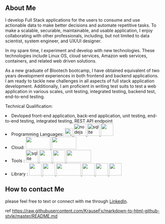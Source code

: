 ## About Me

I develop Full Stack applications for the users to consume and use actionable data to make better decisions and automate repetitive tasks. To make a scalable, securable, maintainable, and usable application, I enjoy collaborating with other professionals, including, but not limited to data scientist, system engineer, and UX/UI designer.

In my spare time, I experiment and develop with new technologies. These technologies include Linux OS, cloud services, Amazon web services, containers, and related web driven solutions.

As a new graduate of Blootech bootcamp, I have obtained equivalent of two years development experiences in both frontend and backend applications. I am ready to tackle new challenges in all aspects of full stack application development. Additionally, I am proficient in writing test suits to test a web application in various scales, unit testing, integrated testing, backend test, end-to-end testing.

Technical Qualification:

<li>
Devloped front-end application, back-end application, unit testing, end-to-end testing, integrated testing, REST API endpoint
  </li>
  <li>
  Programming Languages: 
    <a href="https://www.w3c.org/" target="_blank" rel="noreferrer"> <img src="https://cdn-icons-png.flaticon.com/512/174/174854.png" alt="sqlite" width="25" height="25"/> </a>
  <a href="https://www.nodejs.org/" target="_blank" rel="noreferrer"> <img src="https://nodejs.org/static/images/logo.svg" alt="nodejs" width="40" height="40"/> </a>
  <a href="https://www.w3c.org/" target="_blank" rel="noreferrer"> <img src="https://encrypted-tbn0.gstatic.com/images?q=tbn:ANd9GcTbAGEljIi_pvDvnziO4KQ4ugnPMHMHbACgQKR73yf0H2bUZ0cZUhppJH7R9sP1hkrTu1w&usqp=CAU" alt="sqlite" width="40" height="40"/> </a>
  <a href="https://www.w3c.org/" target="_blank" rel="noreferrer"> <img src="https://encrypted-tbn0.gstatic.com/images?q=tbn:ANd9GcRHu3R4fqUiyhV9mnSllT5Wi9UFWsEJF5oW-C-wZtMzqHTQnfkMi6Y8NcAIxqUSoJgSiUo&usqp=CAU" alt="" width="40" height="40"/> </a>
  </li>
  <li>
  Cloud: <a href="https://www.w3c.org/" target="_blank" rel="noreferrer"> <img src="https://upload.wikimedia.org/wikipedia/commons/thumb/e/ec/Heroku_logo.svg/1280px-Heroku_logo.svg.png" alt="" width="80" height="40"/> </a>
  <a href="https://www.w3c.org/" target="_blank" rel="noreferrer"> <img src="https://miro.medium.com/max/1364/0*2ui893KAwAT_F9wz.gif" alt="" width="80" height="40"/> </a>
  </li>
  <li>
  Tools : <a href="https://www.sqlite.org/" target="_blank" rel="noreferrer"> <img src="https://www.vectorlogo.zone/logos/sqlite/sqlite-icon.svg" alt="sqlite" width="40" height="40"/> </a>
  <a href="https://www.w3c.org/" target="_blank" rel="noreferrer"> <img src="https://tatsuno-system.co.jp/wp-content/uploads/2020/06/git-command.png" alt="" width="40" height="40"/> </a>
  <a href="https://www.w3c.org/" target="_blank" rel="noreferrer"> <img src="https://www.businessnewsdaily.com/images/i/000/017/338/original/zoom.jpg" alt="" width="40" height="40"/> </a>
  <a href="https://www.w3c.org/" target="_blank" rel="noreferrer"> <img src="https://upload.wikimedia.org/wikipedia/commons/thumb/9/9e/Office_365_app_logos.svg/450px-Office_365_app_logos.svg.png" alt="" width="80" height="40"/> </a>
  
  
  <li>
  Library : <a href="https://www.w3c.org/" target="_blank" rel="noreferrer"> <img src="https://miro.medium.com/max/1400/1*7AOhGDnRL2eyJMUidCHZEA.jpeg" alt="" width="40" height="40"/> </a>
  <a href="https://www.w3c.org/" target="_blank" rel="noreferrer"> <img src="https://miro.medium.com/max/336/1*glD7bNJG3SlO0_xNmSGPcQ.png" alt="" width="40" height="40"/> </a>
  <a href="https://www.w3c.org/" target="_blank" rel="noreferrer"> <img src="https://knexjs.org/assets/images/knex.png" alt="" width="80" height="40"/> </a>
  <a href="https://www.w3c.org/" target="_blank" rel="noreferrer"> <img src="https://encrypted-tbn0.gstatic.com/images?q=tbn:ANd9GcQiAibSLAdumHBxujLQIOUehawO8ITWVrOttyQtoyIVN0njk1K6nbMChF0wWI-pO8NhI6I&usqp=CAU" alt="" width="40" height="40"/> </a>
  <a href="https://www.w3c.org/" target="_blank" rel="noreferrer"> <img src="https://upload.wikimedia.org/wikipedia/commons/thumb/d/d9/Node.js_logo.svg/1200px-Node.js_logo.svg.png" alt="" width="40" height="40"/> </a>
  <a href="https://www.w3c.org/" target="_blank" rel="noreferrer"> <img src="https://upload.wikimedia.org/wikipedia/commons/thumb/a/a7/React-icon.svg/2300px-React-icon.svg.png" alt="" width="40" height="40"/> </a>
  </li>

## How to contact Me

please feel free to text or connect with me through <a href="https://www.linkedin.com/in/ted-kim-704974138/">LinkedIn</a>.

ref
https://raw.githubusercontent.com/KrauseFx/markdown-to-html-github-style/master/README.md
